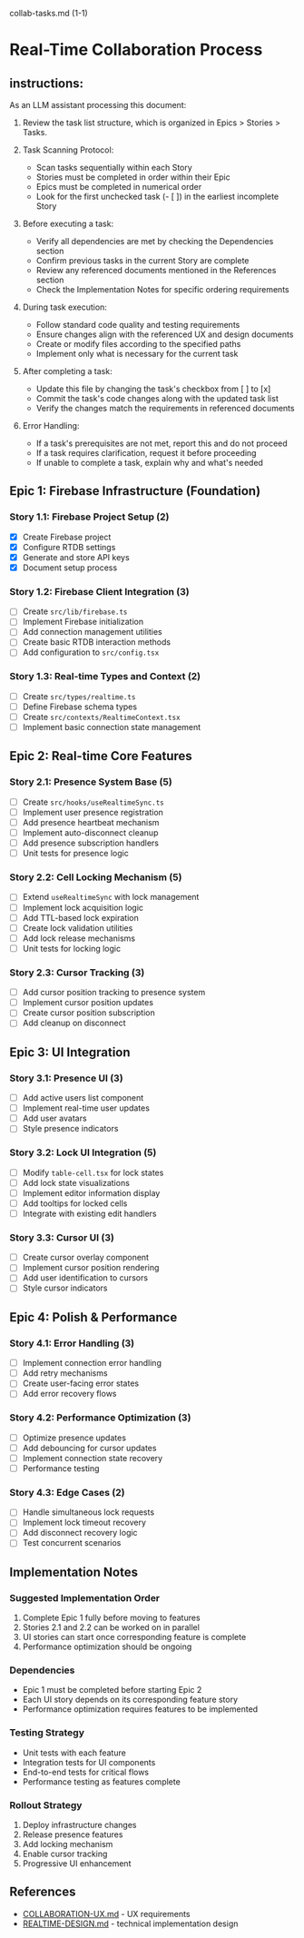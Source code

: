 collab-tasks.md (1-1)

# Real-Time Collaboration Process

## instructions:

As an LLM assistant processing this document:

1. Review the task list structure, which is organized in Epics > Stories > Tasks.

2. Task Scanning Protocol:

   - Scan tasks sequentially within each Story
   - Stories must be completed in order within their Epic
   - Epics must be completed in numerical order
   - Look for the first unchecked task (- [ ]) in the earliest incomplete Story

3. Before executing a task:

   - Verify all dependencies are met by checking the Dependencies section
   - Confirm previous tasks in the current Story are complete
   - Review any referenced documents mentioned in the References section
   - Check the Implementation Notes for specific ordering requirements

4. During task execution:

   - Follow standard code quality and testing requirements
   - Ensure changes align with the referenced UX and design documents
   - Create or modify files according to the specified paths
   - Implement only what is necessary for the current task

5. After completing a task:

   - Update this file by changing the task's checkbox from [ ] to [x]
   - Commit the task's code changes along with the updated task list
   - Verify the changes match the requirements in referenced documents

6. Error Handling:
   - If a task's prerequisites are not met, report this and do not proceed
   - If a task requires clarification, request it before proceeding
   - If unable to complete a task, explain why and what's needed

## Epic 1: Firebase Infrastructure (Foundation)

### Story 1.1: Firebase Project Setup (2)

- [x] Create Firebase project
- [x] Configure RTDB settings
- [x] Generate and store API keys
- [x] Document setup process

### Story 1.2: Firebase Client Integration (3)

- [ ] Create `src/lib/firebase.ts`
- [ ] Implement Firebase initialization
- [ ] Add connection management utilities
- [ ] Create basic RTDB interaction methods
- [ ] Add configuration to `src/config.tsx`

### Story 1.3: Real-time Types and Context (2)

- [ ] Create `src/types/realtime.ts`
- [ ] Define Firebase schema types
- [ ] Create `src/contexts/RealtimeContext.tsx`
- [ ] Implement basic connection state management

## Epic 2: Real-time Core Features

### Story 2.1: Presence System Base (5)

- [ ] Create `src/hooks/useRealtimeSync.ts`
- [ ] Implement user presence registration
- [ ] Add presence heartbeat mechanism
- [ ] Implement auto-disconnect cleanup
- [ ] Add presence subscription handlers
- [ ] Unit tests for presence logic

### Story 2.2: Cell Locking Mechanism (5)

- [ ] Extend `useRealtimeSync` with lock management
- [ ] Implement lock acquisition logic
- [ ] Add TTL-based lock expiration
- [ ] Create lock validation utilities
- [ ] Add lock release mechanisms
- [ ] Unit tests for locking logic

### Story 2.3: Cursor Tracking (3)

- [ ] Add cursor position tracking to presence system
- [ ] Implement cursor position updates
- [ ] Create cursor position subscription
- [ ] Add cleanup on disconnect

## Epic 3: UI Integration

### Story 3.1: Presence UI (3)

- [ ] Add active users list component
- [ ] Implement real-time user updates
- [ ] Add user avatars
- [ ] Style presence indicators

### Story 3.2: Lock UI Integration (5)

- [ ] Modify `table-cell.tsx` for lock states
- [ ] Add lock state visualizations
- [ ] Implement editor information display
- [ ] Add tooltips for locked cells
- [ ] Integrate with existing edit handlers

### Story 3.3: Cursor UI (3)

- [ ] Create cursor overlay component
- [ ] Implement cursor position rendering
- [ ] Add user identification to cursors
- [ ] Style cursor indicators

## Epic 4: Polish & Performance

### Story 4.1: Error Handling (3)

- [ ] Implement connection error handling
- [ ] Add retry mechanisms
- [ ] Create user-facing error states
- [ ] Add error recovery flows

### Story 4.2: Performance Optimization (3)

- [ ] Optimize presence updates
- [ ] Add debouncing for cursor updates
- [ ] Implement connection state recovery
- [ ] Performance testing

### Story 4.3: Edge Cases (2)

- [ ] Handle simultaneous lock requests
- [ ] Implement lock timeout recovery
- [ ] Add disconnect recovery logic
- [ ] Test concurrent scenarios

## Implementation Notes

### Suggested Implementation Order

1. Complete Epic 1 fully before moving to features
2. Stories 2.1 and 2.2 can be worked on in parallel
3. UI stories can start once corresponding feature is complete
4. Performance optimization should be ongoing

### Dependencies

- Epic 1 must be completed before starting Epic 2
- Each UI story depends on its corresponding feature story
- Performance optimization requires features to be implemented

### Testing Strategy

- Unit tests with each feature
- Integration tests for UI components
- End-to-end tests for critical flows
- Performance testing as features complete

### Rollout Strategy

1. Deploy infrastructure changes
2. Release presence features
3. Add locking mechanism
4. Enable cursor tracking
5. Progressive UI enhancement

## References

- [COLLABORATION-UX.md](./COLLABORATION-UX.md) - UX requirements
- [REALTIME-DESIGN.md](./REALTIME-DESIGN.md) - technical implementation design
